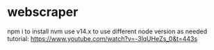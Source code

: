 # webscraper
npm i to install
nvm use v14.x to use different node version as needed
tutorial: https://www.youtube.com/watch?v=-3lqUHeZs_0&t=443s

